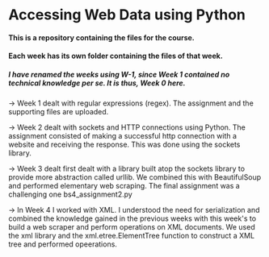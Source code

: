 # Accessing Web Data using Python

#### This is a repository containing the files for the course.

#### Each week has its own folder containing the files of that week.

##### I have renamed the weeks using W-1, since Week 1 contained no technical knowledge per se. It is thus, Week 0 here.

-> Week 1 dealt with regular expressions (regex). The assignment and the supporting files are uploaded.

-> Week 2 dealt with sockets and HTTP connections using Python. The assignment consisted of making a successful http connection with a website and receiving the response. This was done using the sockets library.

-> Week 3 dealt first dealt with a library built atop the sockets library to provide more abstraction called urllib. We combined this with BeautifulSoup and performed elementary web scraping. The final assignment was a challenging one bs4_assignment2.py

-> In Week 4 I worked with XML. I understood the need for serialization and combined the knowledge gained in the previous weeks with this week's to build a web scraper and perform operations on XML documents. We used the xml library and the xml.etree.ElementTree function to construct a XML tree and performed opeerations.